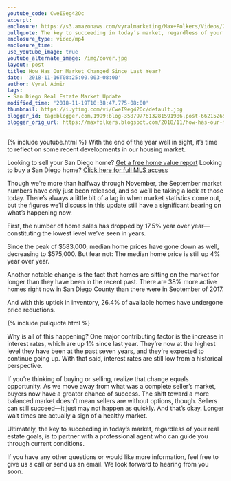 ```yaml
---
youtube_code: CweI9eg42Oc
excerpt:
enclosure: https://s3.amazonaws.com/vyralmarketing/Max+Folkers/Videos/2018/September+Market+Update+-+San+Diego+Real+Estate+Agent.mp4
pullquote: The key to succeeding in today’s market, regardless of your real estate goals, is to partner with a professional agent who can guide you through current conditions.
enclosure_type: video/mp4
enclosure_time:
use_youtube_image: true
youtube_alternate_image: /img/cover.jpg
layout: post
title: How Has Our Market Changed Since Last Year?
date: '2018-11-16T08:25:00.003-08:00'
author: Vyral Admin
tags:
- San Diego Real Estate Market Update
modified_time: '2018-11-19T10:38:47.775-08:00'
thumbnail: https://i.ytimg.com/vi/CweI9eg42Oc/default.jpg
blogger_id: tag:blogger.com,1999:blog-3587977613281591986.post-6621526570073863666
blogger_orig_url: https://maxfolkers.blogspot.com/2018/11/how-has-our-market-changed-since-last.html
---
```

{% include youtube.html %}
With the end of the year well in sight, it’s time to reflect on some recent developments in our housing market.

<div class="post-cta">
Looking to sell your San Diego home? <a href="http://www.sandiegocityhomevalues.com/" target="_blank">Get a free home value report</a>
Looking to buy a San Diego home? <a href="http://maxfolkers.com/" target="_blank">Click here for full MLS access</a>
</div>

Though we’re more than halfway through November, the September market numbers have only just been released, and so we’ll be taking a look at those today. There’s always a little bit of a lag in when market statistics come out, but the figures we’ll discuss in this update still have a significant bearing on what’s happening now.

First, the number of home sales has dropped by 17.5% year over year—constituting the lowest level we’ve seen in years.

Since the peak of $583,000, median home prices have gone down as well, decreasing to $575,000. But fear not: The median home price is still up 4% year over year.

Another notable change is the fact that homes are sitting on the market for longer than they have been in the recent past. There are 38% more active homes right now in San Diego County than there were in September of 2017.

And with this uptick in inventory, 26.4% of available homes have undergone price reductions.

{% include pullquote.html %}

Why is all of this happening? One major contributing factor is the increase in interest rates, which are up 1% since last year. They’re now at the highest level they have been at the past seven years, and they're expected to continue going up. With that said, interest rates are still low from a historical perspective.

If you’re thinking of buying or selling, realize that change equals opportunity. As we move away from what was a complete seller’s market, buyers now have a greater chance of success. The shift toward a more balanced market doesn’t mean sellers are without options, though. Sellers can still succeed—it just may not happen as quickly. And that’s okay. Longer wait times are actually a sign of a healthy market.

Ultimately, the key to succeeding in today’s market, regardless of your real estate goals, is to partner with a professional agent who can guide you through current conditions.

If you have any other questions or would like more information, feel free to give us a call or send us an email. We look forward to hearing from you soon.

